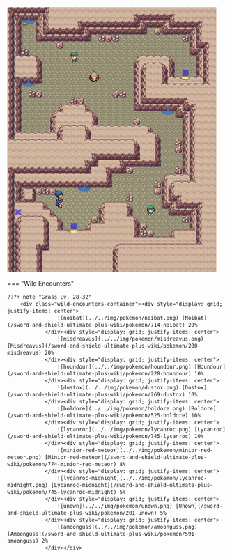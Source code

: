 <img src="../../img/routes/Wild Area 6 (Rixy Chamber).png" alt="Wild Area 6 (Rixy Chamber)"/>

=== "Wild Encounters"


	???+ note "Grass Lv. 28-32"
		<div class="wild-encounters-container"><div style="display: grid; justify-items: center">
                    ![noibat](../../img/pokemon/noibat.png) [Noibat](/sword-and-shield-ultimate-plus-wiki/pokemon/714-noibat) 20%
                </div><div style="display: grid; justify-items: center">
                    ![misdreavus](../../img/pokemon/misdreavus.png) [Misdreavus](/sword-and-shield-ultimate-plus-wiki/pokemon/200-misdreavus) 20%
                </div><div style="display: grid; justify-items: center">
                    ![houndour](../../img/pokemon/houndour.png) [Houndour](/sword-and-shield-ultimate-plus-wiki/pokemon/228-houndour) 10%
                </div><div style="display: grid; justify-items: center">
                    ![dustox](../../img/pokemon/dustox.png) [Dustox](/sword-and-shield-ultimate-plus-wiki/pokemon/269-dustox) 10%
                </div><div style="display: grid; justify-items: center">
                    ![boldore](../../img/pokemon/boldore.png) [Boldore](/sword-and-shield-ultimate-plus-wiki/pokemon/525-boldore) 10%
                </div><div style="display: grid; justify-items: center">
                    ![lycanroc](../../img/pokemon/lycanroc.png) [Lycanroc](/sword-and-shield-ultimate-plus-wiki/pokemon/745-lycanroc) 10%
                </div><div style="display: grid; justify-items: center">
                    ![minior-red-meteor](../../img/pokemon/minior-red-meteor.png) [Minior-red-meteor](/sword-and-shield-ultimate-plus-wiki/pokemon/774-minior-red-meteor) 8%
                </div><div style="display: grid; justify-items: center">
                    ![lycanroc-midnight](../../img/pokemon/lycanroc-midnight.png) [Lycanroc-midnight](/sword-and-shield-ultimate-plus-wiki/pokemon/745-lycanroc-midnight) 5%
                </div><div style="display: grid; justify-items: center">
                    ![unown](../../img/pokemon/unown.png) [Unown](/sword-and-shield-ultimate-plus-wiki/pokemon/201-unown) 5%
                </div><div style="display: grid; justify-items: center">
                    ![amoonguss](../../img/pokemon/amoonguss.png) [Amoonguss](/sword-and-shield-ultimate-plus-wiki/pokemon/591-amoonguss) 2%
                </div></div>



